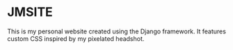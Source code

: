 # JMSITE

This is my personal website created using the Django framework.
It features custom CSS inspired by my pixelated headshot.
